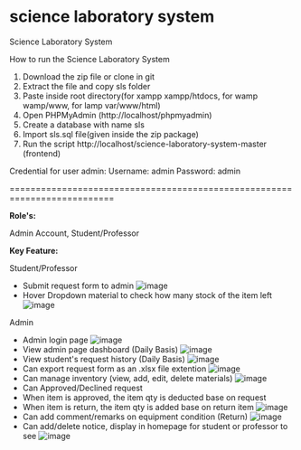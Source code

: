 # science laboratory system
Science Laboratory System

How to run the Science Laboratory System
1. Download the  zip file or clone in git
2. Extract the file and copy sls folder
3. Paste inside root directory(for xampp xampp/htdocs, for wamp wamp/www, for lamp var/www/html)
4. Open PHPMyAdmin (http://localhost/phpmyadmin)
5. Create a database with name sls 
6. Import sls.sql file(given inside the zip package)
7. Run the script http://localhost/science-laboratory-system-master (frontend)

Credential for user admin:
Username: admin
Password: admin

==========================================================================

**Role's:**

Admin Account, Student/Professor

**Key Feature:**

Student/Professor
 - Submit request form to admin
![image](https://user-images.githubusercontent.com/36355952/183422560-d207da58-ca7d-4888-af76-b88aae516f9c.png)
 - Hover Dropdown material to check how many stock of the item left
![image](https://user-images.githubusercontent.com/36355952/183422782-1a385078-7938-4e7e-a9ea-c818e90f8f0a.png)

Admin
- Admin login page
![image](https://user-images.githubusercontent.com/36355952/183422951-169af3cc-df5c-4723-86ba-494387aeb979.png)
- View admin page dashboard (Daily Basis)
![image](https://user-images.githubusercontent.com/36355952/183423061-b34dc75e-df82-43be-9db2-3af2b24e3b6b.png)
- View student's request history (Daily Basis)
![image](https://user-images.githubusercontent.com/36355952/183423319-4a00a9a0-cf56-4dee-a288-8d4d0c988a29.png)
- Can export request form as an .xlsx file extention
![image](https://user-images.githubusercontent.com/36355952/183423605-b43f4de1-695c-482a-a8f4-ce1e027fe702.png)
- Can manage inventory (view, add, edit, delete materials)
![image](https://user-images.githubusercontent.com/36355952/183423692-a48d3ff5-4099-4a32-9bfa-e5ea5bbf03c6.png)
- Can Approved/Declined request
- When item is approved, the item qty is deducted base on request
- When item is return, the item qty is added base on return item
![image](https://user-images.githubusercontent.com/36355952/183423771-e9c85054-5525-443e-ba15-e1049c88d1d0.png)
- Can add comment/remarks on equipment condition (Return)
![image](https://user-images.githubusercontent.com/36355952/183424008-52f4ba7b-f8df-4127-885a-ee67185dc6d6.png)
- Can add/delete notice, display in homepage for student or professor to see
![image](https://user-images.githubusercontent.com/36355952/183422381-63c2dce5-9da5-4977-b2c3-69871a8e6f3c.png)

